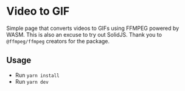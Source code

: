 # Video to GIF

Simple page that converts videos to GIFs using FFMPEG powered by WASM.
This is also an excuse to try out SolidJS. Thank you to `@ffmpeg/ffmpeg` creators for the package.

## Usage

* Run `yarn install`
* Run `yarn dev`
